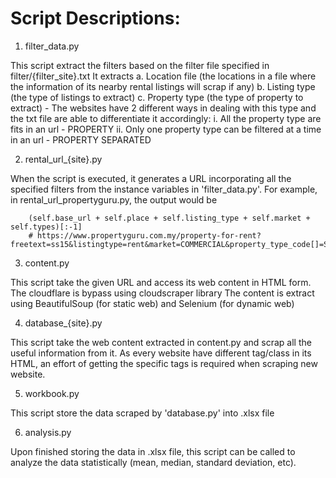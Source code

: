 # Script Descriptions:

1. filter_data.py

This script extract the filters based on the filter file specified in filter/{filter_site}.txt
It extracts 
a. Location file (the locations in a file where the information of its nearby rental listings will scrap if any)
b. Listing type (the type of listings to extract)
c. Property type (the type of property to extract) - The websites have 2 different ways in dealing with this type and the txt file are able to differentiate it accordingly:
    i. All the property type are fits in an url - PROPERTY
    ii. Only one property type can be filtered at a time in an url - PROPERTY SEPARATED

2. rental_url_{site}.py

When the script is executed, it generates a URL incorporating all the specified filters from the instance variables in 'filter_data.py'.
For example, in rental_url_propertyguru.py, the output would be 
```
    (self.base_url + self.place + self.listing_type + self.market + self.types)[:-1]
    # https://www.propertyguru.com.my/property-for-rent?freetext=ss15&listingtype=rent&market=COMMERCIAL&property_type_code[]=SHOP
```

3. content.py

This script take the given URL and access its web content in HTML form.
The cloudflare is bypass using cloudscraper library
The content is extract using BeautifulSoup (for static web) and Selenium (for dynamic web)

4. database_{site}.py

This script take the web content extracted in content.py and scrap all the useful information from it. 
As every website have different tag/class in its HTML, an effort of getting the specific tags is required when scraping new website.

5. workbook.py

This script store the data scraped by 'database.py' into .xlsx file

6. analysis.py

Upon finished storing the data in .xlsx file, this script can be called to analyze the data statistically (mean, median, standard deviation, etc).